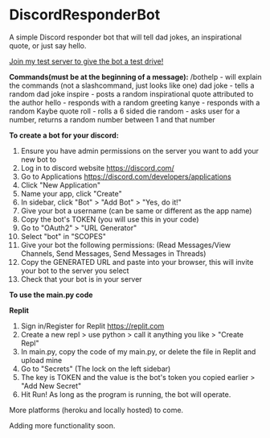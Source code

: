 # DiscordResponderBot
A simple Discord responder bot that will tell dad jokes, an inspirational quote, or just say hello.

[Join my test server to give the bot a test drive!](https://discord.gg/s3THRWAVGM)

**Commands(must be at the beginning of a message):**
/bothelp - will explain the commands (not a slashcommand, just looks like one)
dad joke - tells a random dad joke
inspire - posts a random inspirational quote attributed to the author
hello - responds with a random greeting
kanye - responds with a random Kaybe quote
roll - rolls a 6 sided die
random - asks user for a number, returns a random number between 1 and that number


**To create a bot for your discord:**
1. Ensure you have admin permissions on the server you want to add your new bot to
2. Log in to discord website https://discord.com/
3. Go to Applications https://discord.com/developers/applications
4. Click "New Application"
5. Name your app, click "Create"
6. In sidebar, click "Bot" > "Add Bot" > "Yes, do it!"
7. Give your bot a username (can be same or different as the app name)
8. Copy the bot's TOKEN (you will use this in your code)
9. Go to "OAuth2" > "URL Generator"
10. Select "bot" in "SCOPES"
11. Give your bot the following permissions: (Read Messages/View Channels, Send Messages, Send Messages in Threads)
12. Copy the GENERATED URL and paste into your browser, this will invite your bot to the server you select
13. Check that your bot is in your server

**To use the main.py code**

**Replit**
1. Sign in/Register for Replit https://replit.com
2. Create a new repl > use python > call it anything you like > "Create Repl"
3. In main.py, copy the code of my main.py, or delete the file in Replit and upload mine
4. Go to "Secrets" (The lock on the left sidebar)
5. The key is TOKEN and the value is the bot's token you copied earlier > "Add New Secret"
6. Hit Run! As long as the program is running, the bot will operate.


More platforms (heroku and locally hosted) to come.

Adding more functionality soon.
